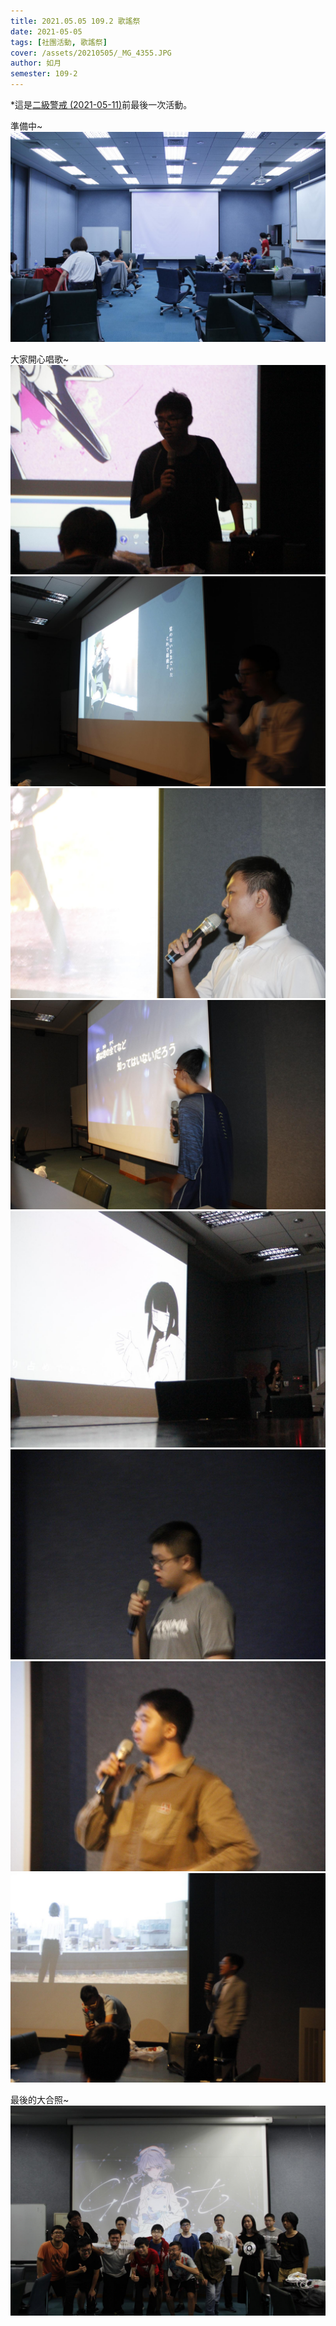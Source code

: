 ```yaml
---
title: 2021.05.05 109.2 歌謠祭
date: 2021-05-05
tags: [社團活動, 歌謠祭]
cover: /assets/20210505/_MG_4355.JPG
author: 如月
semester: 109-2
---
```


\*這是[二級警戒 (2021-05-11)](https://www.cdc.gov.tw/Bulletin/Detail/PHRzem5q4pU7_vHvVdCmRw?typeid=9)前最後一次活動。

準備中~
![_MG_4158](/assets/20210505/_MG_4158.JPG)

大家開心唱歌~
![_MG_4220](/assets/20210505/_MG_4220.JPG)![_MG_4235](/assets/20210505/_MG_4235.JPG)
![_MG_4249](/assets/20210505/_MG_4249.JPG)![_MG_4253](/assets/20210505/_MG_4253.JPG)
![_MG_4277](/assets/20210505/_MG_4277.JPG)![_MG_4287](/assets/20210505/_MG_4287.JPG)
![_MG_4303](/assets/20210505/_MG_4303.JPG)![_MG_4346](/assets/20210505/_MG_4346.JPG)

最後的大合照~
![_MG_4355](/assets/20210505/_MG_4355.JPG)
